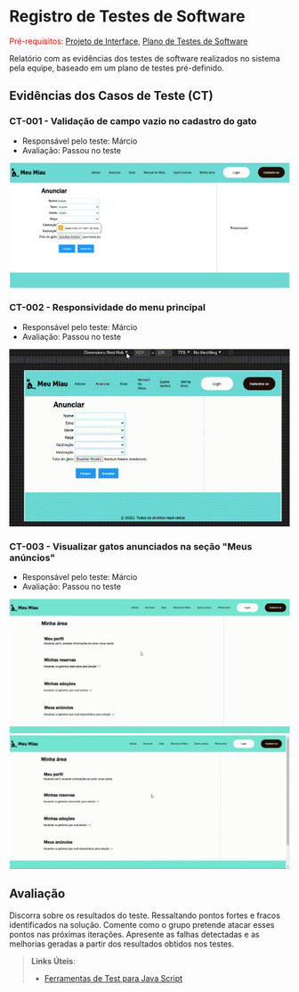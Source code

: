 # Registro de Testes de Software

<span style="color:red">Pré-requisitos: <a href="3-Projeto de Interface.md"> Projeto de Interface</a></span>, <a href="8-Plano de Testes de Software.md"> Plano de Testes de Software</a>

Relatório com as evidências dos testes de software realizados no sistema pela equipe, baseado em um plano de testes pré-definido.

## Evidências dos Casos de Teste (CT)

### CT-001 - Validação de campo vazio no cadastro do gato

- Responsável pelo teste: Márcio
- Avaliação: Passou no teste

![CT-001](img/CT001.png)

### CT-002 - Responsividade do menu principal

- Responsável pelo teste: Márcio
- Avaliação: Passou no teste

![CT-002](img/CT002.gif)

### CT-003 - Visualizar gatos anunciados na seção "Meus anúncios"

- Responsável pelo teste: Márcio
- Avaliação: Passou no teste

![CT-003a](img/CT003a.gif)
![CT-003b](img/CT003b.gif)

## Avaliação

Discorra sobre os resultados do teste. Ressaltando pontos fortes e fracos identificados na solução. Comente como o grupo pretende atacar esses pontos nas próximas iterações. Apresente as falhas detectadas e as melhorias geradas a partir dos resultados obtidos nos testes.

> **Links Úteis**:
> - [Ferramentas de Test para Java Script](https://geekflare.com/javascript-unit-testing/)
